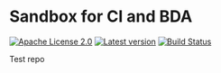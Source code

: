 # Sandbox for CI and BDA

[![Apache License 2.0](https://img.shields.io/badge/license-Apache%202.0-blue.svg)](http://www.apache.org/licenses/LICENSE-2.0.html)
[![Latest version](http://img.shields.io/badge/latest%20version-1.0.25-blue.svg)](http://services.interactive-instruments.de/etfdev-af/release/de/interactive_instruments/etf/tmp/etf-ci-bda-test/1.0.25/etf-ci-bda-test-1.0.25.jar)
[![Build Status](https://services.interactive-instruments.de/etfdev-ci/buildStatus/icon?job=etf-ci-bda-test)](https://services.interactive-instruments.de/etfdev-ci/job/etf-ci-bda-test/)




Test repo
